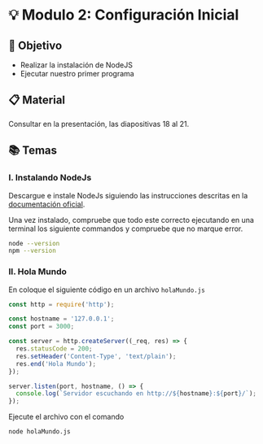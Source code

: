 # :bulb: Modulo 2: Configuración Inicial

## :book: Objetivo

- Realizar la instalación de NodeJS
- Ejecutar nuestro primer programa

## :clipboard: Material

Consultar en la presentación, las diapositivas 18 al 21.

## :books: Temas

### I. Instalando NodeJs

Descargue e instale NodeJs siguiendo las instrucciones descritas en la [documentación oficial](https://nodejs.org/es/download/).

Una vez instalado, compruebe que todo este correcto ejecutando en una terminal los siguiente commandos y compruebe que no marque error.

```bash
node --version
npm --version
```

### II. Hola Mundo

En coloque el siguiente código en un archivo ```holaMundo.js```

```js
const http = require('http');

const hostname = '127.0.0.1';
const port = 3000;

const server = http.createServer((_req, res) => {
  res.statusCode = 200;
  res.setHeader('Content-Type', 'text/plain');
  res.end('Hola Mundo');
});

server.listen(port, hostname, () => {
  console.log(`Servidor escuchando en http://${hostname}:${port}/`);
});

```

Ejecute el archivo con el comando

```bash
node holaMundo.js
```

